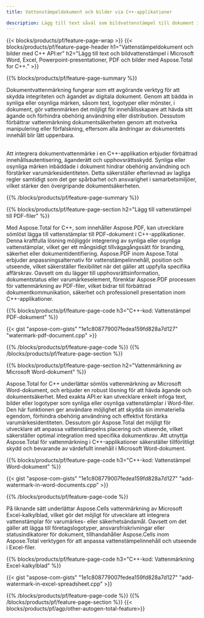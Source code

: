 ```yaml
---
title: Vattenstämpeldokument och bilder via C++-applikationer

description: Lägg till text såväl som bildvattenstämpel till dokument inklusive Microsoft Word, Excel, PowerPoint, PDF och bilder via din C++-applikation. Lägg till gratis text eller bildvattenstämpel online via app.
---
```


{{< blocks/products/pf/feature-page-wrap >}}
{{< blocks/products/pf/feature-page-header h1="Vattenstämpeldokument och bilder med C++ API:er" h2="Lägg till text och bildvattenstämpel i Microsoft Word, Excel, Powerpoint-presentationer, PDF och bilder med Aspose.Total for C++." >}}

{{% blocks/products/pf/feature-page-summary %}}

Dokumentvattenmärkning fungerar som ett avgörande verktyg för att skydda integriteten och ägandet av digitala dokument. Genom att bädda in synliga eller osynliga märken, såsom text, logotyper eller mönster, i dokument, gör vattenmärken det möjligt för innehållsskapare att hävda sitt ägande och förhindra obehörig användning eller distribution. Dessutom förbättrar vattenmärkning dokumentsäkerheten genom att motverka manipulering eller förfalskning, eftersom alla ändringar av dokumentets innehåll blir lätt uppenbara. <br /><br />

Att integrera dokumentvattenmärke i en C++-applikation erbjuder förbättrad innehållsautentisering, äganderätt och upphovsrättsskydd. Synliga eller osynliga märken inbäddade i dokument hindrar obehörig användning och förstärker varumärkesidentiteten. Detta säkerställer efterlevnad av lagliga regler samtidigt som det ger spårbarhet och ansvarighet i samarbetsmiljöer, vilket stärker den övergripande dokumentsäkerheten.

{{% /blocks/products/pf/feature-page-summary  %}}


{{% blocks/products/pf/feature-page-section  h2="Lägg till vattenstämpel till PDF-filer" %}}

Med Aspose.Total for C++, som innehåller Aspose.PDF, kan utvecklare sömlöst lägga till vattenstämplar till PDF-dokument i C++-applikationer. Denna kraftfulla lösning möjliggör integrering av synliga eller osynliga vattenstämplar, vilket ger ett mångsidigt tillvägagångssätt för branding, säkerhet eller dokumentidentifiering. Aspose.PDF inom Aspose.Total erbjuder anpassningsalternativ för vattenstämpelinnehåll, position och utseende, vilket säkerställer flexibilitet när det gäller att uppfylla specifika affärskrav. Oavsett om du lägger till upphovsrättsinformation, dokumentstatus eller varumärkeselement, förenklar Aspose.PDF processen för vattenmärkning av PDF-filer, vilket bidrar till förbättrad dokumentkommunikation, säkerhet och professionell presentation inom C++-applikationer.

{{% blocks/products/pf/feature-page-code h3="C++-kod: Vattenstämpel PDF-dokument" %}}

{{< gist "aspose-com-gists" "1e1c808779007fedea159fd828a7d127" "watermark-pdf-document.cpp" >}}

{{% /blocks/products/pf/feature-page-code  %}}
{{% /blocks/products/pf/feature-page-section %}}

{{% blocks/products/pf/feature-page-section  h2="Vattenmärkning av Microsoft Word-dokument" %}}

Aspose.Total for C++ underlättar sömlös vattenmärkning av Microsoft Word-dokument, och erbjuder en robust lösning för att hävda ägande och dokumentsäkerhet. Med exakta API:er kan utvecklare enkelt infoga text, bilder eller logotyper som synliga eller osynliga vattenstämplar i Word-filer. Den här funktionen ger användare möjlighet att skydda sin immateriella egendom, förhindra obehörig användning och effektivt förstärka varumärkesidentiteten. Dessutom gör Aspose.Total det möjligt för utvecklare att anpassa vattenstämpelns placering och utseende, vilket säkerställer optimal integration med specifika dokumentkrav. Att utnyttja Aspose.Total för vattenmärkning i C++-applikationer säkerställer tillförlitligt skydd och bevarande av värdefullt innehåll i Microsoft Word-dokument.

{{% blocks/products/pf/feature-page-code h3="C++-kod: Vattenstämpel Word-dokument" %}}

{{< gist "aspose-com-gists" "1e1c808779007fedea159fd828a7d127" "add-watermark-in-word-documents.cpp" >}}

{{% /blocks/products/pf/feature-page-code  %}}

På liknande sätt underlättar Aspose.Cells vattenmärkning av Microsoft Excel-kalkylblad, vilket gör det möjligt för utvecklare att integrera vattenstämplar för varumärkes- eller säkerhetsändamål. Oavsett om det gäller att lägga till företagslogotyper, ansvarsfriskrivningar eller statusindikatorer för dokument, tillhandahåller Aspose.Cells inom Aspose.Total verktygen för att anpassa vattenstämpelinnehåll och utseende i Excel-filer.

{{% blocks/products/pf/feature-page-code h3="C++-kod: Vattenmärkning Excel-kalkylblad" %}}

{{< gist "aspose-com-gists" "1e1c808779007fedea159fd828a7d127" "add-watermark-in-excel-spreadsheet.cpp" >}}

{{% /blocks/products/pf/feature-page-code  %}}
{{% /blocks/products/pf/feature-page-section %}}
{{< blocks/products/pf/agp/other-autogen-total-feature>}}